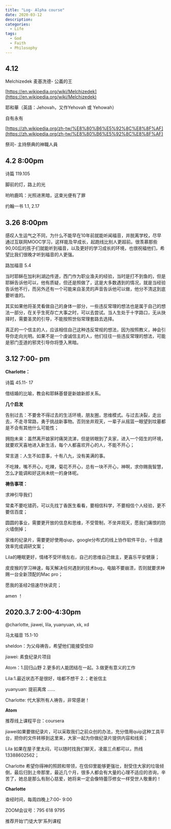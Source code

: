 ```yaml
---
title: "Log- Alpha course"
date: 2020-03-12
description: 
categories:
  - Life
tags:
  - God
  - Faith
  - Philosophy
---
```



## 4.12

Melchizedek 麦基洗德- 公義的王

[https://en.wikipedia.org/wiki/Melchizedek](https://en.wikipedia.org/wiki/Melchizedek)

耶和華（英語：Jehovah，又作Yehovah 或 Yehowah）

自有永有

[https://zh.wikipedia.org/zh-tw/%E8%80%B6%E5%92%8C%E8%8F%AF](https://zh.wikipedia.org/zh-tw/%E8%80%B6%E5%92%8C%E8%8F%AF)

祭司- 主持祭典的神職人員

## 4.2 8:00pm

诗篇 119.105

脚前的灯，路上的光

哟哟鹿鸣：光照进黑暗，这束光便有了罪

约翰一书 1.1, 2.17

## 3.26 8:00pm

感叹人生运气之不同，为什么不能早在10年前就能听闻福音，并脱离学校，尽早通过互联网MOOC学习，这样能及早成长，起跑线比别人更超前。很羡慕那些90,00后的孩子们就能听到福音，以及更好的学习成长的环境，也很祝福他们，希望比我们很晚才听到福音的人更强。

路加福音 5.4

当时耶稣在加利利湖边传道，西门作为职业渔夫的经验，当时是打不到鱼的，但是耶稣告诉他可以，他有质疑，但还是照做了，这是大多数遇到的情况，就是当经验告诉他不行，而另外还有一个可能来自圣灵的声音告诉他可以做，他分不清这到底要听谁的。

其实如果他将圣灵看做自己的身体一部分，一些违反常理的想法也是属于自己的想法一部分，在关乎生死存亡大事之时，可以去尝试。当人生处于十字路口，无从抉择时，需要圣灵的引导，不能按照世俗常理套路去选择。

真正的一个信主的人，应该相信自己这种违反常规的想法，因为按照教义，神会引导你走向光明。如果不是一个虔诚信主的人，他们往往一些违反常理的想法，可能是邪门歪道的邪灵引导你将堕入黑暗。

## 3.12 7:00- pm

**Charlotte：**

诗篇 45.11- 17

借结婚的比喻，教会和耶稣基督是新娘新郎关系。

**几个启发**

告别过去：不要舍不得过去的生活环境，朋友圈，思维模式。与过去决裂，走出去，不走寻常路，勇于挑战新事物。否则坐井观天，一辈子从摇篮一眼望到坟墓都是不会有其他什么可能性；

拥抱未来：虽然离开娘家时痛哭流涕，但是转眼到了夫家，进入一个陌生的环境，就要欢天喜地进入新生活，每个人都喜欢开心的人，不能不开心；

常言道：人生不如意事，十有八九，没有美满的事。

不吃辣，嘴不开心，吃辣，菊花不开心，总有一块不开心，神啊，求你赐我智慧，怎么才能调和好这尚未统一的身体呢。

**祷告事项：**

求神引导我们

常柔不要吃错药，可以先找丁香医生看看，要相信科学，不要相信个人经验，更不要信百度；

圆圆的事业，需要更开放的信息和思维，不受管制，不坐井观天，愿我们痛恨的防火墙倒掉；

家维的纪录片，需要更好使用qiup，google分布式的线上协作软件平台，十倍速效率完成调研文案；

Lila的睡眠更好，情绪不受环境左右，自己的思维自己做主，更喜乐平安健康；

皮皮猴的学习神速，每天解决任何遇到的技术bug，电脑不要崩溃，否则就要求神赐一台全新顶配的Mac pro；

愿我的圣经2倍速尽快读完；

amen ！

## 2020.3.7 2:00-4:30pm

@charlotte, jiawei, lila, yuanyuan, xk, xd

马太福音 15.1-10

sheldon：为父母祷告，希望他们能接受信仰

jiawei: 素食纪录片项目

Atom：1.回归山野 2.更多的人能团结在一起。3.做更有意义的工作

Lila:1.最近状态不是很好，啥都不想干 2.；老爸信主

yuanyuan: 提前离席 ……

Charlotte: 代大家所有人祷告，非常感谢！

**Atom**

推荐线上课程平台：coursera

jiawei如果要做纪录片，可以采取我们之前众创的办法，充分借用quip这种工具平台，把你的文件转移到这里来，大家一起为你做纪录片提供内容和线索；

Lila 如果在屋子里太闷，可以随时找我们聊天，凌晨三点都可以，热线13388602562；

Charlotte 希望你得神的照顾和带领，在信仰里能够更强壮，耐受住大家的垃圾倾倒，最后归到上帝那里，最近几个月，很多人都会有大量的心理不适应的咨询，辛苦了，她总是那么有耐心慈爱，她将来一定会像特蕾莎修女一样受世人敬重的！

**Charlotte**

查经时间，每周四晚上7:00- 9:00

ZOOM会议号：795 618 9795

推荐开始‘门徒大学’系列课程

